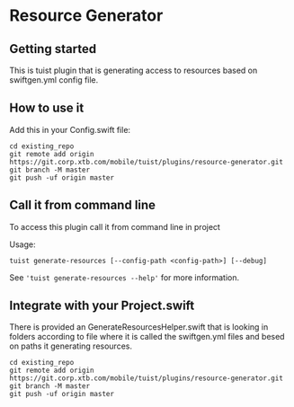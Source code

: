 # Resource Generator



## Getting started

This is tuist plugin that is generating access to resources based on swiftgen.yml config file.

## How to use it

Add this in your Config.swift file:

```
cd existing_repo
git remote add origin https://git.corp.xtb.com/mobile/tuist/plugins/resource-generator.git
git branch -M master
git push -uf origin master
```

## Call it from command line
To access this plugin call it from command line in project 

Usage:

```
tuist generate-resources [--config-path <config-path>] [--debug]

```
 
See ```'tuist generate-resources --help'``` for more information.

## Integrate with your Project.swift

There is provided an GenerateResourcesHelper.swift that is looking in folders according to file where it is called the swiftgen.yml files and besed on paths it generating resources.

```
cd existing_repo
git remote add origin https://git.corp.xtb.com/mobile/tuist/plugins/resource-generator.git
git branch -M master
git push -uf origin master
```